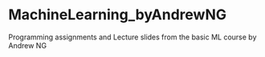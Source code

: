 # MachineLearning_byAndrewNG
Programming assignments and Lecture slides from the basic ML course by Andrew NG
